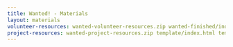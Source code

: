 ```yaml
---
title: Wanted! - Materials
layout: materials
volunteer-resources: wanted-volunteer-resources.zip wanted-finished/index.html wanted-finished/style.css wanted-finished/robot.png
project-resources: wanted-project-resources.zip template/index.html template/style.css wanted/index.html wanted/style.css Wanted/robot.png
---
```

